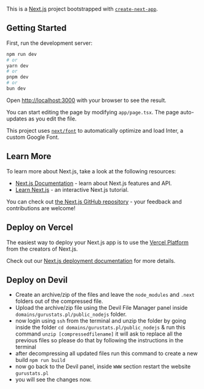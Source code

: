 This is a [Next.js](https://nextjs.org/) project bootstrapped with [`create-next-app`](https://github.com/vercel/next.js/tree/canary/packages/create-next-app).

## Getting Started

First, run the development server:

```bash
npm run dev
# or
yarn dev
# or
pnpm dev
# or
bun dev
```

Open [http://localhost:3000](http://localhost:3000) with your browser to see the result.

You can start editing the page by modifying `app/page.tsx`. The page auto-updates as you edit the file.

This project uses [`next/font`](https://nextjs.org/docs/basic-features/font-optimization) to automatically optimize and load Inter, a custom Google Font.

## Learn More

To learn more about Next.js, take a look at the following resources:

- [Next.js Documentation](https://nextjs.org/docs) - learn about Next.js features and API.
- [Learn Next.js](https://nextjs.org/learn) - an interactive Next.js tutorial.

You can check out [the Next.js GitHub repository](https://github.com/vercel/next.js/) - your feedback and contributions are welcome!

## Deploy on Vercel

The easiest way to deploy your Next.js app is to use the [Vercel Platform](https://vercel.com/new?utm_medium=default-template&filter=next.js&utm_source=create-next-app&utm_campaign=create-next-app-readme) from the creators of Next.js.

Check out our [Next.js deployment documentation](https://nextjs.org/docs/deployment) for more details.


## Deploy on Devil

- Create an archive/zip of the files and leave the `node_modules` and `.next` folders out of the compressed file.
- Upload the archive/zip file using the Devil File Manager panel inside `domains/gurustats.pl/public_nodejs` folder.
- now login using `ssh` from the terminal and unzip the folder by going inside the folder `cd domains/gurustats.pl/public_nodejs` & run this command `unzip [compressedfilename]` it will ask to replace all the previous files so please do that by following the instructions in the terminal
- after decompressing all updated files run this command to create a new build `npm run build`
- now go back to the Devil panel, inside `WWW` section restart the website `gurustats.pl`
- you will see the changes now.  


